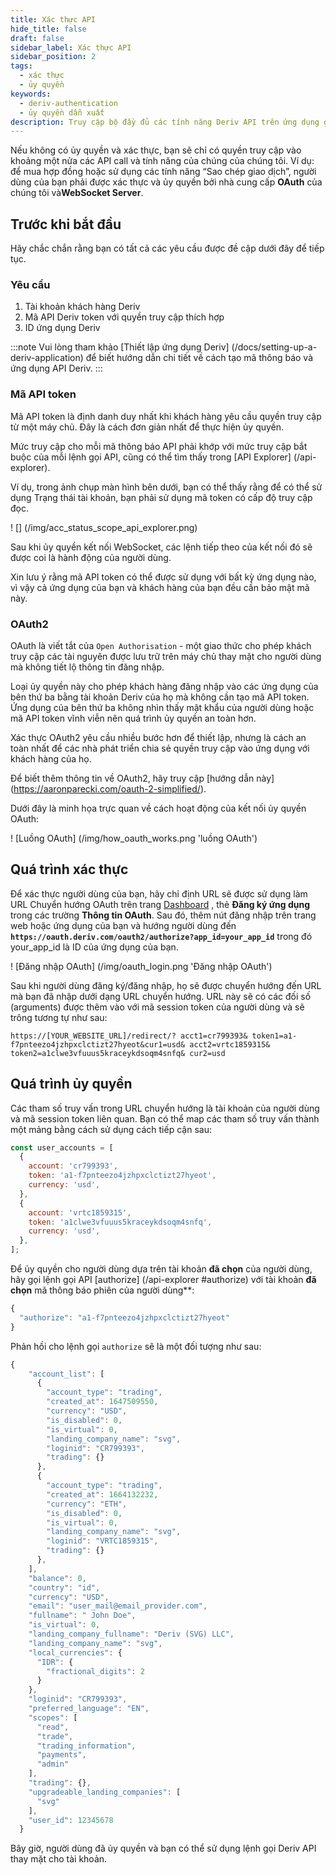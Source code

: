 ```yaml
---
title: Xác thực API
hide_title: false
draft: false
sidebar_label: Xác thực API
sidebar_position: 2
tags:
  - xác thực
  - ủy quyền
keywords:
  - deriv-authentication
  - ủy quyền dẫn xuất
description: Truy cập bộ đầy đủ các tính năng Deriv API trên ứng dụng giao dịch của bạn bằng cách xác thực người dùng bằng mã thông báo API. Tìm hiểu cách làm điều này với một ví dụ API.
---
```


Nếu không có ủy quyền và xác thực, bạn sẽ chỉ có quyền truy cập vào khoảng một nửa các API call và tính năng của chúng của chúng tôi. Ví dụ: để mua hợp đồng hoặc sử dụng các tính năng “Sao chép giao dịch”, người dùng của bạn phải được xác thực và ủy quyền bởi nhà cung cấp **OAuth** của chúng tôi và**WebSocket Server**.

## Trước khi bắt đầu

Hãy chắc chắn rằng bạn có tất cả các yêu cầu được đề cập dưới đây để tiếp tục.

### Yêu cầu

1. Tài khoản khách hàng Deriv
2. Mã API Deriv token với quyền truy cập thích hợp
3. ID ứng dụng Deriv

:::note
Vui lòng tham khảo [Thiết lập ứng dụng Deriv] (/docs/setting-up-a-deriv-application) để biết hướng dẫn chi tiết về cách tạo mã thông báo và ứng dụng API Deriv.
:::

### Mã API token

Mã API token là định danh duy nhất khi khách hàng yêu cầu quyền truy cập từ một máy chủ. Đây là cách đơn giản nhất để thực hiện ủy quyền.

Mức truy cập cho mỗi mã thông báo API phải khớp với mức truy cập bắt buộc của mỗi lệnh gọi API, cũng có thể tìm thấy trong [API Explorer] (/api-explorer).

Ví dụ, trong ảnh chụp màn hình bên dưới, bạn có thể thấy rằng để có thể sử dụng Trạng thái tài khoản, bạn phải sử dụng mã token có cấp độ truy cập đọc.

! [] (/img/acc_status_scope_api_explorer.png)

Sau khi ủy quyền kết nối WebSocket, các lệnh tiếp theo của kết nối đó sẽ được coi là hành động của người dùng.

Xin lưu ý rằng mã API token có thể được sử dụng với bất kỳ ứng dụng nào, vì vậy cả ứng dụng của bạn và khách hàng của bạn đều cần bảo mật mã này.

### OAuth2

OAuth là viết tắt của `Open Authorisation` - một giao thức cho phép khách truy cập các tài nguyên được lưu trữ trên máy chủ thay mặt cho người dùng mà không tiết lộ thông tin đăng nhập.

Loại ủy quyền này cho phép khách hàng đăng nhập vào các ứng dụng của bên thứ ba bằng tài khoản Deriv của họ mà không cần tạo mã API token. Ứng dụng của bên thứ ba không nhìn thấy mật khẩu của người dùng hoặc mã API token vĩnh viễn nên quá trình ủy quyền an toàn hơn.

Xác thực OAuth2 yêu cầu nhiều bước hơn để thiết lập, nhưng là cách an toàn nhất để các nhà phát triển chia sẻ quyền truy cập vào ứng dụng với khách hàng của họ.

Để biết thêm thông tin về OAuth2, hãy truy cập [hướng dẫn này] (https://aaronparecki.com/oauth-2-simplified/).

Dưới đây là minh họa trực quan về cách hoạt động của kết nối ủy quyền OAuth:

! [Luồng OAuth] (/img/how_oauth_works.png 'luồng OAuth')

## Quá trình xác thực

Để xác thực người dùng của bạn, hãy chỉ định URL sẽ được sử dụng làm URL Chuyển hướng OAuth trên trang [Dashboard](/dashboard) , thẻ **Đăng ký ứng dụng** trong các trường **Thông tin OAuth**. Sau đó, thêm nút đăng nhập trên trang web hoặc ứng dụng của bạn và hướng người dùng đến **`https://oauth.deriv.com/oauth2/authorize?app_id=your_app_id`** trong đó your_app_id là ID của ứng dụng của bạn.

! [Đăng nhập OAuth] (/img/oauth_login.png 'Đăng nhập OAuth')

Sau khi người dùng đăng ký/đăng nhập, họ sẽ được chuyển hướng đến URL mà bạn đã nhập dưới dạng URL chuyển hướng. URL này sẽ có các đối số (arguments) được thêm vào với mã session token của người dùng và sẽ trông tương tự như sau:

`https://[YOUR_WEBSITE_URL]/redirect/? acct1=cr799393& token1=a1-f7pnteezo4jzhpxclctizt27hyeot&cur1=usd& acct2=vrtc1859315& token2=a1clwe3vfuuus5kraceykdsoqm4snfq& cur2=usd`

## Quá trình ủy quyền

Các tham số truy vấn trong URL chuyển hướng là tài khoản của người dùng và mã session token liên quan. Bạn có thể map các tham số truy vấn thành một mảng bằng cách sử dụng cách tiếp cận sau:

```js showLineNumbers
const user_accounts = [
  {
    account: 'cr799393',
    token: 'a1-f7pnteezo4jzhpxclctizt27hyeot',
    currency: 'usd',
  },
  {
    account: 'vrtc1859315',
    token: 'a1clwe3vfuuus5kraceykdsoqm4snfq',
    currency: 'usd',
  },
];
```

Để ủy quyền cho người dùng dựa trên tài khoản **đã chọn** của người dùng, hãy gọi lệnh gọi API [authorize] (/api-explorer #authorize) với tài khoản **đã chọn** mã thông báo phiên của người dùng\*\*:

```js showLineNumbers
{
  "authorize": "a1-f7pnteezo4jzhpxclctizt27hyeot"
}
```

Phản hồi cho lệnh gọi `authorize` sẽ là một đối tượng như sau:

```js showLineNumbers
{
    "account_list": [
      {
        "account_type": "trading",
        "created_at": 1647509550,
        "currency": "USD",
        "is_disabled": 0,
        "is_virtual": 0,
        "landing_company_name": "svg",
        "loginid": "CR799393",
        "trading": {}
      },
      {
        "account_type": "trading",
        "created_at": 1664132232,
        "currency": "ETH",
        "is_disabled": 0,
        "is_virtual": 0,
        "landing_company_name": "svg",
        "loginid": "VRTC1859315",
        "trading": {}
      },
    ],
    "balance": 0,
    "country": "id",
    "currency": "USD",
    "email": "user_mail@email_provider.com",
    "fullname": " John Doe",
    "is_virtual": 0,
    "landing_company_fullname": "Deriv (SVG) LLC",
    "landing_company_name": "svg",
    "local_currencies": {
      "IDR": {
        "fractional_digits": 2
      }
    },
    "loginid": "CR799393",
    "preferred_language": "EN",
    "scopes": [
      "read",
      "trade",
      "trading_information",
      "payments",
      "admin"
    ],
    "trading": {},
    "upgradeable_landing_companies": [
      "svg"
    ],
    "user_id": 12345678
  }
```

Bây giờ, người dùng đã ủy quyền và bạn có thể sử dụng lệnh gọi Deriv API thay mặt cho tài khoản.
